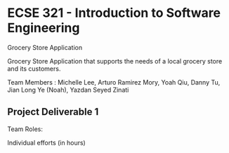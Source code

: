 # ECSE 321 - Introduction to Software Engineering

Grocery Store Application

Grocery Store Application that supports the needs of a local grocery store and its customers.

Team Members : Michelle Lee, Arturo Ramirez Mory, Yoah Qiu, Danny Tu, Jian Long Ye (Noah), Yazdan Seyed Zinati

## Project Deliverable 1

Team Roles:

Individual efforts (in hours)
